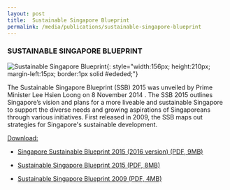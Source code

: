 ```yaml
---
layout: post
title:  Sustainable Singapore Blueprint
permalink: /media/publications/sustainable-singapore-blueprint
---
```


### SUSTAINABLE SINGAPORE BLUEPRINT

![Sustainable Singapore Blueprint](/images/ssb-2015-(2016-version)-cover-page.png "Sustainable Singapore Blueprint"){: style="width:156px; height:210px; margin-left:15px; border:1px solid #ededed;"}

The Sustainable Singapore Blueprint (SSB) 2015 was unveiled by Prime Minister Lee Hsien Loong on 8 November 2014 . The SSB 2015 outlines Singapore’s vision and plans for a more liveable and sustainable Singapore to support the diverse needs and growing aspirations of Singaporeans through various initiatives. First released in 2009, the SSB maps out strategies for Singapore's sustainable development.

<u>Download:</u>

* [<a href="/files/default-source/default-document-library/ssb-2015-(2016-version).pdf" target="_blank">Singapore Sustainable Blueprint 2015 (2016 version) (PDF, 9MB)</a>](/files/default-source/default-document-library/default-document-library/ssb-2015-(2016-version).pdf)

* [<a href="/files/default-source/default-document-library/sustainable-singapore-blueprint-2015.pdf" target="_blank">Sustainable Singapore Blueprint 2015 (PDF, 8MB)</a>](/files/default-source/default-document-library/sustainable-singapore-blueprint-2015.pdf)

* [<a href="/files/default-source/default-document-library/a-lively-and-liveable-singapore-strategies-for-sustainable-growth.pdf" target="_blank">Sustainable Singapore Blueprint 2009 (PDF, 4MB)</a>](/files/default-source/default-document-library/a-lively-and-liveable-singapore-strategies-for-sustainable-growth.pdf)
